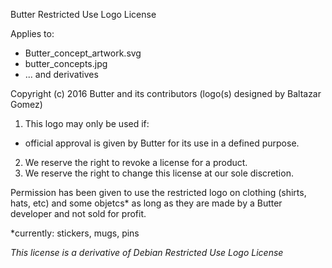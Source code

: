 Butter Restricted Use Logo License

Applies to: 
- Butter_concept_artwork.svg
- butter_concepts.jpg
- ... and derivatives

Copyright (c) 2016 Butter and its contributors (logo(s) designed by Baltazar Gomez)

1. This logo may only be used if:
 - official approval is given by Butter for its use in a defined purpose.
2. We reserve the right to revoke a license for a product.
3. We reserve the right to change this license at our sole discretion.

Permission has been given to use the restricted logo on clothing (shirts, hats, etc) and some objetcs* as long as they are made by a Butter developer and not sold for profit.

*currently: stickers, mugs, pins

_This license is a derivative of Debian Restricted Use Logo License_
